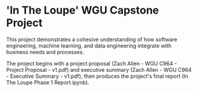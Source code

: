 # 'In The Loupe' WGU Capstone Project
This project demonstrates a cohesive understanding of how software engineering, machine learning, and data engineering integrate with business needs and processes.

The project begins with a project proposal (Zach Allen - WGU C964 - Project Proposal - v1.pdf) and executive summary (Zach Allen - WGU C964 - Executive Summary - v1.pdf), then produces the project's final report (In The Loupe Phase 1 Report.ipynb). 
